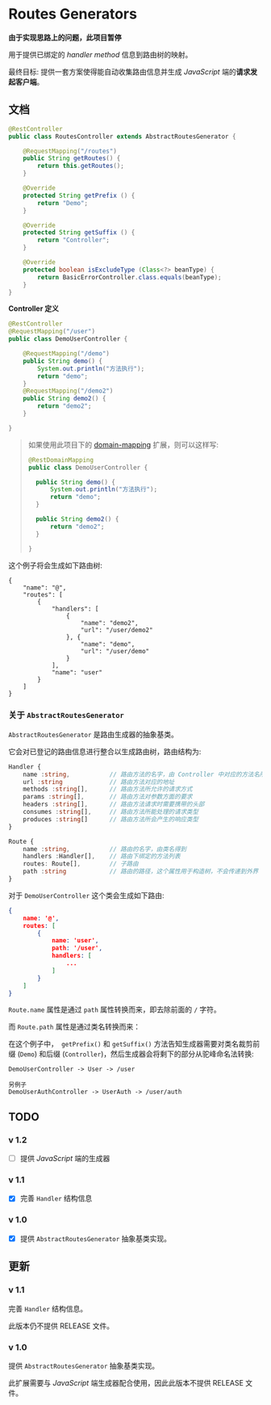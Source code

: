 # Routes Generators

**由于实现思路上的问题，此项目暂停**

用于提供已绑定的 *handler method* 信息到路由树的映射。



最终目标: 提供一套方案使得能自动收集路由信息并生成 *JavaScript* 端的**请求发起客户端**。

## 文档

```java
@RestController
public class RoutesController extends AbstractRoutesGenerator {

	@RequestMapping("/routes")
	public String getRoutes() {
		return this.getRoutes();
	}

	@Override
	protected String getPrefix () {
		return "Demo";
	}

	@Override
	protected String getSuffix () {
		return "Controller";
	}

	@Override
	protected boolean isExcludeType (Class<?> beanType) {
		return BasicErrorController.class.equals(beanType);
	}
}
```

**Controller 定义**

```java
@RestController
@RequestMapping("/user")
public class DemoUserController {

    @RequestMapping("/demo")
	public String demo() {
		System.out.println("方法执行");
		return "demo";
	}
 	@RequestMapping("/demo2")
	public String demo2() {
		return "demo2";
	}

}
```

> 如果使用此项目下的 [domain-mapping](https://github.com/krunZhang/spring-extends/tree/master/domain-mapping) 扩展，则可以这样写:
>
> ```java
> @RestDomainMapping
> public class DemoUserController {
>
> 	public String demo() {
> 		System.out.println("方法执行");
> 		return "demo";
> 	}
>
> 	public String demo2() {
> 		return "demo2";
> 	}
>
> }
> ```

这个例子将会生成如下路由树:

```text
{
	"name": "@",
	"routes": [
		{
			"handlers": [
				{
					"name": "demo2",
					"url": "/user/demo2"
				}, {
					"name": "demo",
					"url": "/user/demo"
				}
			],
			"name": "user"
		}
	]
}
```

### 关于 `AbstractRoutesGenerator`

`AbstractRoutesGenerator` 是路由生成器的抽象基类。

它会对已登记的路由信息进行整合以生成路由树，路由结构为:

```typescript
Handler {
	name :string,			// 路由方法的名字，由 Controller 中对应的方法名所决定
    url :string				// 路由方法对应的地址
    methods :string[],		// 路由方法所允许的请求方式
    params :string[],		// 路由方法对参数方面的要求
    headers :string[],		// 路由方法请求时需要携带的头部
    consumes :string[],		// 路由方法所能处理的请求类型
    produces :string[]		// 路由方法所会产生的响应类型
}

Route {
    name :string,			// 路由的名字，由类名得到
    handlers :Handler[],	// 路由下绑定的方法列表
    routes: Route[],		// 子路由
    path :string			// 路由的路径，这个属性用于构造树，不会传递到外界
}
```

对于 `DemoUserController` 这个类会生成如下路由:

```json
{
    name: '@',
    routes: [
        {
            name: 'user',
            path: '/user',
            handlers: [
                ...
            ]
        }
    ]
}
```

`Route.name` 属性是通过 `path` 属性转换而来，即去除前面的 `/` 字符。

而 `Route.path` 属性是通过类名转换而来：

在这个例子中，` getPrefix()` 和 `getSuffix()` 方法告知生成器需要对类名裁剪前缀 (`Demo`) 和后缀 (`Controller`)，然后生成器会将剩下的部分从驼峰命名法转换:

```text
DemoUserController -> User -> /user

另例子
DemoUserAuthController -> UserAuth -> /user/auth
```

## TODO

### v 1.2

* [ ] 提供 *JavaScript* 端的生成器

### v 1.1

* [x] 完善 `Handler` 结构信息

### v 1.0

* [x] 提供 `AbstractRoutesGenerator` 抽象基类实现。

## 更新

### v 1.1

完善 `Handler` 结构信息。

此版本仍不提供 RELEASE 文件。

### v 1.0

提供 `AbstractRoutesGenerator` 抽象基类实现。

此扩展需要与 *JavaScript* 端生成器配合使用，因此此版本不提供 RELEASE 文件。
